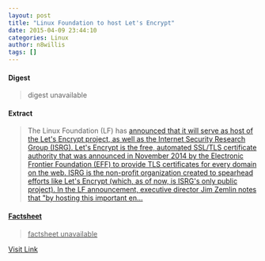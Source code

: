 ```yaml
---
layout: post
title: "Linux Foundation to host Let's Encrypt"
date: 2015-04-09 23:44:10
categories: Linux
author: n8willis
tags: []
---
```



#### Digest
>digest unavailable

#### Extract
>The Linux Foundation (LF) has <a href="http://www.linuxfoundation.org/news-media/announcements/2015/04/linux-foundation-host-open-encryption-project">announced that it will serve as host of the <a href="https://letsencrypt.org/">Let's Encrypt project, as well as the Internet Security Research Group (ISRG). Let's Encrypt is the free, automated SSL/TLS certificate authority that was announced in November 2014 by the Electronic Frontier Foundation (EFF) to provide TLS certificates for every domain on the web. ISRG is the non-profit organization created to spearhead efforts like Let's Encrypt (which, as of now, is ISRG's only public project). In the LF announcement, executive director Jim Zemlin notes that "by hosting this important en...

#### Factsheet
>factsheet unavailable

[Visit Link](http://lwn.net/Articles/639857/rss)


